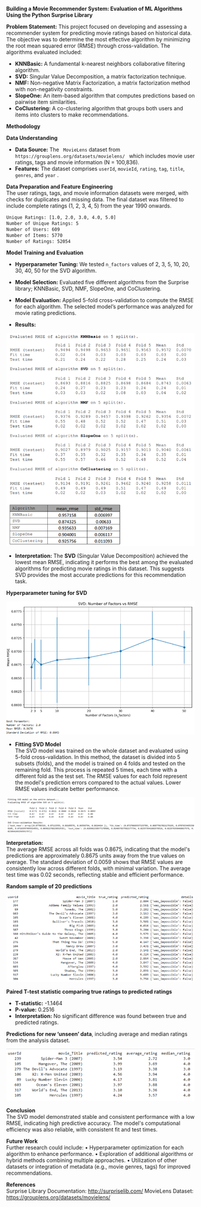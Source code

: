 **Building a Movie Recommender System: Evaluation of ML Algorithms Using the Python Surprise Library**

**Problem Statement:** This project focused on developing and assessing a recommender system for predicting movie ratings based on historical data. The objective was to determine the most effective algorithm by minimizing the root mean squared error (RMSE) through cross-validation. The algorithms evaluated included:
* **KNNBasic:** A fundamental k-nearest neighbors collaborative filtering algorithm.
* **SVD:** Singular Value Decomposition, a matrix factorization technique.
* **NMF:** Non-negative Matrix Factorization, a matrix factorization method with non-negativity constraints.
* **SlopeOne:** An item-based algorithm that computes predictions based on pairwise item similarities.
* **CoClustering:** A co-clustering algorithm that groups both users and items into clusters to make recommendations.

**Methodology**<br>

**Data Understanding**
* **Data Source:** The ` MovieLens` dataset from `https://grouplens.org/datasets/movielens/ ` which includes movie user ratings, tags and movie information (N = 100,836).
* **Features:** The dataset comprises `userId`, `movieId`, `rating`, `tag`, `title`, `genres`, and `year` .

**Data Preparation and Feature Engineering**<br>
The user ratings, tags, and movie information datasets were merged, with checks for duplicates and missing data. The final dataset was filtered to include complete ratings (1, 2, 3, 4, 5) from the year 1990 onwards.

```
Unique Ratings: [1.0, 2.0, 3.0, 4.0, 5.0]
Number of Unique Ratings: 5
Number of Users: 609
Number of Items: 5770
Number of Ratings: 52054
```

**Model Training and Evaluation**
* **Hyperparameter Tuning:** We tested `n_factors` values of 2, 3, 5, 10, 20, 30, 40, 50 for the SVD algorithm.
* **Model Selection:** Evaluated five different algorithms from the Surprise library; KNNBasic, SVD, NMF, SlopeOne, and CoClustering.
* **Model Evaluation:** Applied 5-fold cross-validation to compute the RMSE for each algorithm. The selected model’s performance was analyzed for movie rating predictions. 

* **Results:**

![Results](Graphs/Results.png)

* **Interpretation:** The **SVD** (Singular Value Decomposition) achieved the lowest mean RMSE, indicating it performs the best among the evaluated algorithms for predicting movie ratings in this dataset. This suggests SVD provides the most accurate predictions for this recommendation task.

**Hyperparameter tuning for SVD**
 
![SVD_tuning](Graphs/SVD_tuning.png)

* **Fitting SVD Model**<br>
The SVD model was trained on the whole dataset and evaluated using 5-fold cross-validation. In this method, the dataset is divided into 5 subsets (folds), and the model is trained on 4 folds and tested on the remaining fold. This process is repeated 5 times, each time with a different fold as the test set. 
The RMSE values for each fold represent the model's prediction errors compared to the actual values. Lower RMSE values indicate better performance.

 ![SVD_model](Graphs/SVD_model.png)

**Interpretation:**<br>
The average RMSE across all folds was 0.8675, indicating that the model's predictions are approximately 0.8675 units away from the true values on average. The standard deviation of 0.0059 shows that RMSE values are consistently low across different folds, with minimal variation. The average test time was 0.02 seconds, reflecting stable and efficient performance.

**Random sample of 20 predictions**

  ![SVD_predictions20](Graphs/SVD_predictions20.png)

**Paired T-test statistic comparing true ratings to predicted ratings**
* **T-statistic:** -1.1464
* **P-value:** 0.2516
* **Interpretation:** No significant difference was found between true and predicted ratings.

**Predictions for new ‘unseen’ data**, including  average and median ratings from the analysis dataset.
 
  ![SVD_predictions_newdata](Graphs/SVD_predictions_newdata.png)

**Conclusion**<br>
The SVD model demonstrated stable and consistent performance with a low RMSE, indicating high predictive accuracy. The model's computational efficiency was also reliable, with consistent fit and test times.

**Future Work**<br>
Further research could include:
•	Hyperparameter optimization for each algorithm to enhance performance.
•	Exploration of additional algorithms or hybrid methods combining multiple approaches.
•	Utilization of other datasets or integration of metadata (e.g., movie genres, tags) for improved recommendations.

**References**<br>
Surprise Library Documentation: http://surpriselib.com/
MovieLens Dataset: https://grouplens.org/datasets/movielens/





